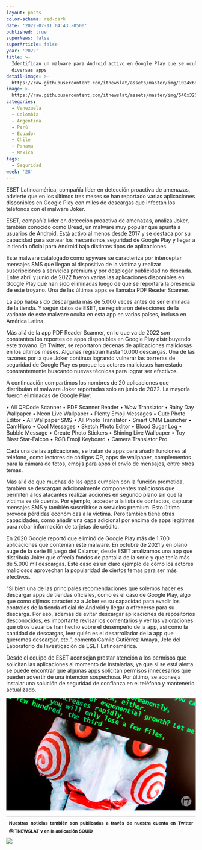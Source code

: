```yaml
---
layout: posts
color-schema: red-dark
date: '2022-07-11 04:43 -0500'
published: true
superNews: false
superArticle: false
year: '2022'
title: >-
  Identifican un malware para Android activo en Google Play que se oculta en
  diversas apps
detail-image: >-
  https://raw.githubusercontent.com/itnewslat/assets/master/img/1024x680/malware-en-google-app-g.jpg
image: >-
  https://raw.githubusercontent.com/itnewslat/assets/master/img/540x320/malware-en-google-app-p.jpg
categories:
  - Venezuela
  - Colombia
  - Argentina
  - Perú
  - Ecuador
  - Chile
  - Panama
  - Mexico
tags:
  - Seguridad
week: '28'
---
```

ESET Latinoamérica, compañía líder en detección proactiva de amenazas, advierte que en los últimos tres meses se han reportado varias aplicaciones disponibles en Google Play con miles de descargas que infectan los teléfonos con el malware Joker.

ESET, compañía líder en detección proactiva de amenazas, analiza Joker, también conocido como Bread, un malware muy popular que apunta a usuarios de Android. Está activo al menos desde 2017 y se destaca por su capacidad para sortear los mecanismos seguridad de Google Play y llegar a la tienda oficial para Android bajo distintos tipos de aplicaciones.

Este malware catalogado como spyware se caracteriza por interceptar mensajes SMS que llegan al dispositivo de la víctima y realizar suscripciones a servicios premium y por desplegar publicidad no deseada. Entre abril y junio de 2022 fueron varias las aplicaciones disponibles en Google Play que han sido eliminadas luego de que se reportara la presencia de este troyano. Una de las últimas apps se llamaba PDF Reader Scanner.

La app había sido descargada más de 5.000 veces antes de ser eliminada de la tienda. Y según datos de ESET, se registraron detecciones de la variante de este malware oculta en esta app en varios países, incluso en América Latina.

Más allá de la app PDF Reader Scanner, en lo que va de 2022 son constantes los reportes de apps disponibles en Google Play distribuyendo este troyano. En Twitter, se reportaron  decenas de aplicaciones maliciosas en los últimos meses. Algunas registran hasta 10.000 descargas. Una de las razones por la que Joker continua logrando vulnerar las barreras de seguridad de Google Play es porque los actores maliciosos han estado constantemente buscando nuevas técnicas para lograr ser efectivos.

A continuación compartimos los nombres de 20 aplicaciones que distribuían el malware Joker reportadas solo en junio de 2022. La mayoría fueron eliminadas de Google Play:

•	All QRCode Scanner
•	PDF Scanner Reader
•	Wow Translator
•	Rainy Day Wallpaper
•	Neon Live Wallpaper
•	Plenty Emoji Messages
•	Cute Photo Editor
•	All Wallpaper SMS
•	All Photo Translator
•	Smart CMM Launcher
•	CamHipro
•	Cool Messages
•	Sketch Photo Editor
•	Blood Sugar Log
•	Bubble Message
•	Create Photo Stickers
•	Shining Live Wallpaper
•	Toy Blast Star-Falcon
•	RGB Emoji Keyboard
•	Camera Translator Pro

Cada una de las aplicaciones, se tratan de apps para añadir funciones al teléfono, como lectores de códigos QR, apps de wallpaper, complementos para la cámara de fotos, emojis para apps el envío de mensajes, entre otros temas.

Más allá de que muchas de las apps cumplen con la función prometida, también se descargan adicionalmente componentes maliciosos que permiten a los atacantes realizar acciones en segundo plano sin que la víctima se dé cuenta. Por ejemplo, acceder a la lista de contactos, capturar mensajes SMS y también suscribirse a servicios premium. Esto último provoca pérdidas económicas a la víctima. Pero también tiene otras capacidades, como añadir una capa adicional por encima de apps legítimas para robar información de tarjetas de crédito.

En 2020 Google reportó que eliminó de Google Play más de 1.700 aplicaciones que contenían este malware. En octubre de 2021 y en plano auge de la serie El juego del Calamar, desde ESET analizamos una app que distribuía Joker que ofrecía fondos de pantalla de la serie y que tenía más de 5.000 mil descargas. Este caso es un claro ejemplo de cómo los actores maliciosos aprovechan la popularidad de ciertos temas para ser más efectivos.

“Si bien una de las principales recomendaciones que solemos hacer es descargar apps de tiendas oficiales, como es el caso de Google Play, algo que como dijimos caracteriza a Joker es su capacidad para evadir los controles de la tienda oficial de Android y llegar a ofrecerse para su descarga. Por eso, además de evitar descargar aplicaciones de repositorios desconocidos, es importante revisar los comentarios y ver las valoraciones que otros usuarios han hecho sobre el desempeño de la app, así como la cantidad de descargas, leer quién es el desarrollador de la app que queremos descargar, etc.”, comenta Camilo Gutiérrez Amaya, Jefe del Laboratorio de Investigación de ESET Latinoamérica. 

Desde el equipo de ESET aconsejan prestar atención a los permisos que solicitan las aplicaciones al momento de instalarlas, ya que si se está alerta se puede encontrar que algunas apps solicitan permisos innecesarios que pueden advertir de una intención sospechosa. Por último, se aconseja instalar una solución de seguridad de confianza en el teléfono y mantenerlo actualizado.

![](https://raw.githubusercontent.com/itnewslat/assets/master/img/540x320/malware-en-google-app-p.jpg)

<table style="height: 42px;" width="569">
<tbody>
<tr>
<td style="text-align: justify;"><sub><strong>Nuestras noticias también son publicadas a través de nuestra cuenta en Twitter <a href="https://twitter.com/itnewslat?lang=es">@ITNEWSLAT</a> y en la aplicación <a href="https://squidapp.co/en/">SQUID</a></strong></sub></td>
</tr>
</tbody>
</table>

<img src="https://tracker.metricool.com/c3po.jpg?hash=56f88a41e39ab42c063cc51676587a04"/>